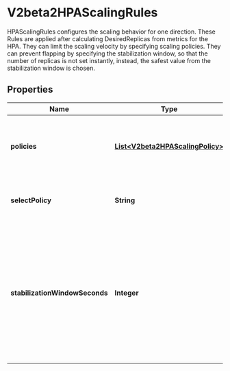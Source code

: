 

# V2beta2HPAScalingRules

HPAScalingRules configures the scaling behavior for one direction. These Rules are applied after calculating DesiredReplicas from metrics for the HPA. They can limit the scaling velocity by specifying scaling policies. They can prevent flapping by specifying the stabilization window, so that the number of replicas is not set instantly, instead, the safest value from the stabilization window is chosen.
## Properties

Name | Type | Description | Notes
------------ | ------------- | ------------- | -------------
**policies** | [**List&lt;V2beta2HPAScalingPolicy&gt;**](V2beta2HPAScalingPolicy.md) | policies is a list of potential scaling polices which can be used during scaling. At least one policy must be specified, otherwise the HPAScalingRules will be discarded as invalid |  [optional]
**selectPolicy** | **String** | selectPolicy is used to specify which policy should be used. If not set, the default value MaxPolicySelect is used. |  [optional]
**stabilizationWindowSeconds** | **Integer** | StabilizationWindowSeconds is the number of seconds for which past recommendations should be considered while scaling up or scaling down. StabilizationWindowSeconds must be greater than or equal to zero and less than or equal to 3600 (one hour). If not set, use the default values: - For scale up: 0 (i.e. no stabilization is done). - For scale down: 300 (i.e. the stabilization window is 300 seconds long). |  [optional]



